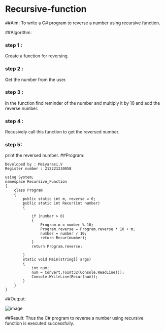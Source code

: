# Recursive-function

##Aim: To write a C# program to reverse a number using recursive function.

##Algorithm:
### step 1 :
Create a function for reversing.
### step 2 :
Get the number from the user.
### step 3 :
In the function find reminder of the number and multiply it by 10 and add the reverse number.
### step 4 :
Recusively call this function to get the reversed number.
### step 5:
print the reversed number.
##Program:
~~~
Developed by : Meiyarasi.V
Register number : 212221230058
~~~
~~~
using System;
namespace Recursive_Function
{
    class Program
    {
        public static int m, reverse = 0;
        public static int Recur(int number)
        {
            
            if (number > 0)
            {
                Program.m = number % 10;
                Program.reverse = Program.reverse * 10 + m;
                number = number / 10;
                return Recur(number);
            }
            return Program.reverse;

        }
        static void Main(string[] args)
        {
            int num;
            num = Convert.ToInt32(Console.ReadLine());
            Console.WriteLine(Recur(num));
        }
    }
}
~~~

##Output:

![image](https://github.com/21005984/Recursive-function/assets/94748389/a3bd980a-add5-475e-b483-53277d948a0e)

##Result:
Thus the C# program to reverse a number using recursive function is executed successfully.
